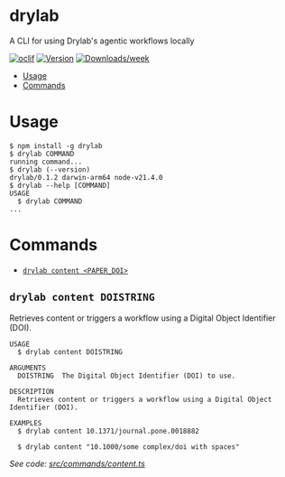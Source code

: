 drylab
=================

A CLI for using Drylab's agentic workflows locally


[![oclif](https://img.shields.io/badge/cli-oclif-brightgreen.svg)](https://oclif.io)
[![Version](https://img.shields.io/npm/v/drylab.svg)](https://npmjs.org/package/drylab)
[![Downloads/week](https://img.shields.io/npm/dw/drylab.svg)](https://npmjs.org/package/drylab)


<!-- toc -->
* [Usage](#usage)
* [Commands](#commands)
<!-- tocstop -->
# Usage
<!-- usage -->
```sh-session
$ npm install -g drylab
$ drylab COMMAND
running command...
$ drylab (--version)
drylab/0.1.2 darwin-arm64 node-v21.4.0
$ drylab --help [COMMAND]
USAGE
  $ drylab COMMAND
...
```
<!-- usagestop -->
# Commands
<!-- commands -->
* [`drylab content <PAPER_DOI>`](#drylab-content-doistring)


## `drylab content DOISTRING`

Retrieves content or triggers a workflow using a Digital Object Identifier (DOI).

```
USAGE
  $ drylab content DOISTRING

ARGUMENTS
  DOISTRING  The Digital Object Identifier (DOI) to use.

DESCRIPTION
  Retrieves content or triggers a workflow using a Digital Object Identifier (DOI).

EXAMPLES
  $ drylab content 10.1371/journal.pone.0018882

  $ drylab content "10.1000/some complex/doi with spaces"
```

_See code: [src/commands/content.ts](https://github.com/effieklimi/drylab/blob/v0.1.2/src/commands/content.ts)_

<!-- commandsstop -->
